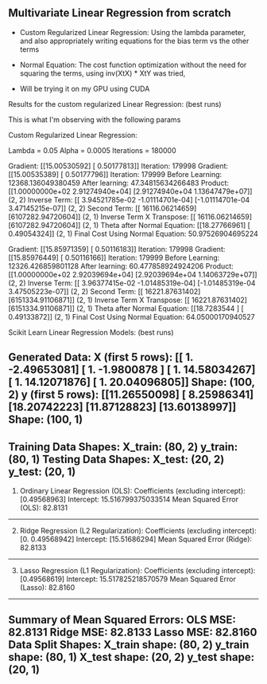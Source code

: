 ## Multivariate Linear Regression from scratch

- Custom Regularized Linear Regression: Using the lambda parameter, and also appropriately writing
equations for the bias term vs the other terms

- Normal Equation: The cost function optimization without the need for squaring the terms,
using inv(XtX) * XtY was tried, 

- Will be trying it on my GPU using CUDA

Results for the custom regularized Linear Regression: (best runs)

This is what I'm observing with the following params

Custom Regularized Linear Regression:

Lambda     = 0.05
Alpha      = 0.0005
Iterations = 180000


Gradient:  [[15.00530592]
 [ 0.50177813]] Iteration:  179998
Gradient:  [[15.00535389]
 [ 0.50177796]] Iteration:  179999
Before Learning:
12368.136049380459
After learning:
47.34815634266483
Product:  [[1.00000000e+02 2.91274940e+04]
 [2.91274940e+04 1.13647479e+07]] (2, 2)
Inverse Term:  [[ 3.94521785e-02 -1.01114701e-04]
 [-1.01114701e-04  3.47145215e-07]] (2, 2)
Second Term:  [[  16116.06214659]
 [6107282.94720604]] (2, 1)
Inverse Term X Transpose:  [[  16116.06214659]
 [6107282.94720604]] (2, 1)
Theta after Normal Equation:  [[18.27766961]
 [ 0.49054324]] (2, 1)
Final Cost Using Normal Equation:  50.97526904695224

Gradient:  [[15.85971359]
 [ 0.50116183]] Iteration:  179998
Gradient:  [[15.85976449]
 [ 0.50116166]] Iteration:  179999
Before Learning:
12326.426859801128
After learning:
60.477858924924206
Product:  [[1.00000000e+02 2.92039694e+04]
 [2.92039694e+04 1.14063729e+07]] (2, 2)
Inverse Term:  [[ 3.96377415e-02 -1.01485319e-04]
 [-1.01485319e-04  3.47505223e-07]] (2, 2)
Second Term:  [[  16221.87631402]
 [6151334.91106871]] (2, 1)
Inverse Term X Transpose:  [[  16221.87631402]
 [6151334.91106871]] (2, 1)
Theta after Normal Equation:  [[18.7283544 ]
 [ 0.49133872]] (2, 1)
Final Cost Using Normal Equation:  64.05000170940527

Scikit Learn Linear Regression Models: (best runs)

Generated Data:
X (first 5 rows):
 [[ 1.         -2.49653081]
 [ 1.         -1.9800878 ]
 [ 1.         14.58034267]
 [ 1.         14.12071876]
 [ 1.         20.04096805]]
Shape: (100, 2)
y (first 5 rows):
 [[11.26550098]
 [ 8.25986341]
 [18.20742223]
 [11.87128823]
 [13.60138997]]
Shape: (100, 1)
------------------------------
Training Data Shapes:
X_train: (80, 2)
y_train: (80, 1)
Testing Data Shapes:
X_test: (20, 2)
y_test: (20, 1)
------------------------------
1. Ordinary Linear Regression (OLS):
  Coefficients (excluding intercept): [0.49568963]
  Intercept: 15.516799375033514
  Mean Squared Error (OLS): 82.8131
------------------------------
2. Ridge Regression (L2 Regularization):
  Coefficients (excluding intercept): [0.         0.49568942]
  Intercept: [15.51686294]
  Mean Squared Error (Ridge): 82.8133
------------------------------
3. Lasso Regression (L1 Regularization):
  Coefficients (excluding intercept): [0.49568619]
  Intercept: 15.517825218570579
  Mean Squared Error (Lasso): 82.8160
------------------------------

Summary of Mean Squared Errors:
OLS MSE:   82.8131
Ridge MSE: 82.8133
Lasso MSE: 82.8160
Data Split Shapes:
X_train shape: (80, 2)
y_train shape: (80, 1)
X_test shape: (20, 2)
y_test shape: (20, 1)
--------------------------------------------------

